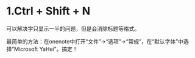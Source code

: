 # 1.Ctrl + Shift + N

可以解决字只显示一半的问题，但是会消除标题等格式。
 
最简单的方法：在onenote中打开“文件”->“选项”->“常规”，在“默认字体”中选择“Microsoft YaHei”。搞定！